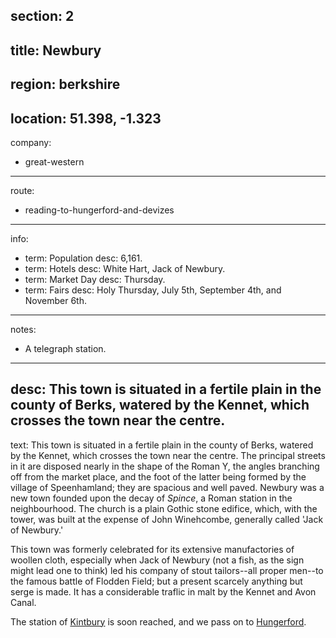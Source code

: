section: 2
----
title: Newbury
----
region: berkshire
----
location: 51.398, -1.323
----
company:
- great-western
----
route:
- reading-to-hungerford-and-devizes
----
info:
- term: Population
  desc: 6,161.
- term: Hotels
  desc: White Hart, Jack of Newbury.
- term: Market Day
  desc: Thursday.
- term: Fairs
  desc: Holy Thursday, July 5th, September 4th,
  and November 6th.
----
notes:
- A telegraph station.
----
desc: This town is situated in a fertile plain in the county of Berks, watered by the Kennet, which crosses the town near the centre.
----
text: This town is situated in a fertile plain in the county of Berks, watered by the Kennet, which crosses the town near the centre. The principal streets in it are disposed nearly in the shape of the Roman Y, the angles branching off from the market place, and the foot of the latter being formed by the village of Speenhamland; they are spacious and well paved. Newbury was a new town founded upon the decay of *Spince*, a Roman station in the neighbourhood. The church is a plain Gothic stone edifice, which, with the tower, was built at the expense of John Winehcombe, generally called 'Jack of Newbury.'

This town was formerly celebrated for its extensive manufactories of woollen cloth, especially when Jack of Newbury (not a fish, as the sign might lead one to think) led his company of stout tailors--all proper men--to the famous battle of Flodden Field; but a present scarcely anything but serge is made. It has a considerable traflic in malt by the Kennet and Avon Canal.

The station of [Kintbury](/stations/kintbury) is soon reached, and we pass on to [Hungerford](/stations/hungerford).
